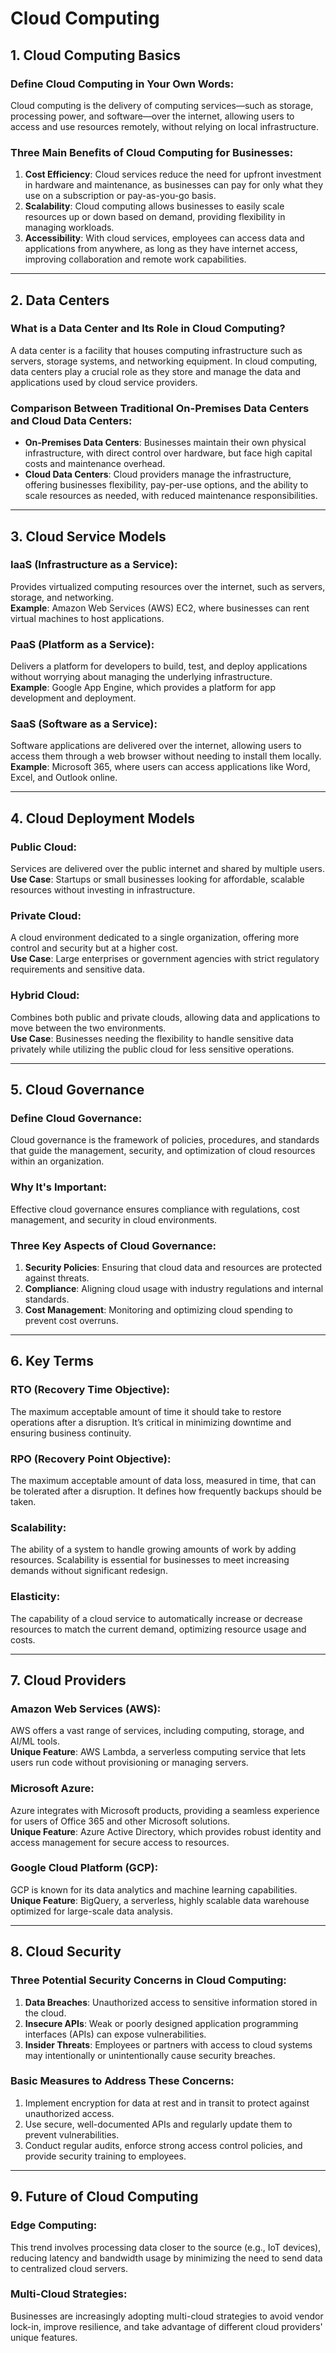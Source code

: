 # Cloud Computing

## 1. Cloud Computing Basics
### Define Cloud Computing in Your Own Words:
Cloud computing is the delivery of computing services—such as storage, processing power, and software—over the internet, allowing users to access and use resources remotely, without relying on local infrastructure.

### Three Main Benefits of Cloud Computing for Businesses:
1. **Cost Efficiency**: Cloud services reduce the need for upfront investment in hardware and maintenance, as businesses can pay for only what they use on a subscription or pay-as-you-go basis.
2. **Scalability**: Cloud computing allows businesses to easily scale resources up or down based on demand, providing flexibility in managing workloads.
3. **Accessibility**: With cloud services, employees can access data and applications from anywhere, as long as they have internet access, improving collaboration and remote work capabilities.

---

## 2. Data Centers
### What is a Data Center and Its Role in Cloud Computing?
A data center is a facility that houses computing infrastructure such as servers, storage systems, and networking equipment. In cloud computing, data centers play a crucial role as they store and manage the data and applications used by cloud service providers.

### Comparison Between Traditional On-Premises Data Centers and Cloud Data Centers:
- **On-Premises Data Centers**: Businesses maintain their own physical infrastructure, with direct control over hardware, but face high capital costs and maintenance overhead.
- **Cloud Data Centers**: Cloud providers manage the infrastructure, offering businesses flexibility, pay-per-use options, and the ability to scale resources as needed, with reduced maintenance responsibilities.

---

## 3. Cloud Service Models
### IaaS (Infrastructure as a Service):
Provides virtualized computing resources over the internet, such as servers, storage, and networking.  
**Example**: Amazon Web Services (AWS) EC2, where businesses can rent virtual machines to host applications.

### PaaS (Platform as a Service):
Delivers a platform for developers to build, test, and deploy applications without worrying about managing the underlying infrastructure.  
**Example**: Google App Engine, which provides a platform for app development and deployment.

### SaaS (Software as a Service):
Software applications are delivered over the internet, allowing users to access them through a web browser without needing to install them locally.  
**Example**: Microsoft 365, where users can access applications like Word, Excel, and Outlook online.

---

## 4. Cloud Deployment Models
### Public Cloud:
Services are delivered over the public internet and shared by multiple users.  
**Use Case**: Startups or small businesses looking for affordable, scalable resources without investing in infrastructure.

### Private Cloud:
A cloud environment dedicated to a single organization, offering more control and security but at a higher cost.  
**Use Case**: Large enterprises or government agencies with strict regulatory requirements and sensitive data.

### Hybrid Cloud:
Combines both public and private clouds, allowing data and applications to move between the two environments.  
**Use Case**: Businesses needing the flexibility to handle sensitive data privately while utilizing the public cloud for less sensitive operations.

---

## 5. Cloud Governance
### Define Cloud Governance:
Cloud governance is the framework of policies, procedures, and standards that guide the management, security, and optimization of cloud resources within an organization.

### Why It's Important:
Effective cloud governance ensures compliance with regulations, cost management, and security in cloud environments.

### Three Key Aspects of Cloud Governance:
1. **Security Policies**: Ensuring that cloud data and resources are protected against threats.
2. **Compliance**: Aligning cloud usage with industry regulations and internal standards.
3. **Cost Management**: Monitoring and optimizing cloud spending to prevent cost overruns.

---

## 6. Key Terms
### RTO (Recovery Time Objective):
The maximum acceptable amount of time it should take to restore operations after a disruption. It’s critical in minimizing downtime and ensuring business continuity.

### RPO (Recovery Point Objective):
The maximum acceptable amount of data loss, measured in time, that can be tolerated after a disruption. It defines how frequently backups should be taken.

### Scalability:
The ability of a system to handle growing amounts of work by adding resources. Scalability is essential for businesses to meet increasing demands without significant redesign.

### Elasticity:
The capability of a cloud service to automatically increase or decrease resources to match the current demand, optimizing resource usage and costs.

---

## 7. Cloud Providers
### Amazon Web Services (AWS):
AWS offers a vast range of services, including computing, storage, and AI/ML tools.  
**Unique Feature**: AWS Lambda, a serverless computing service that lets users run code without provisioning or managing servers.

### Microsoft Azure:
Azure integrates with Microsoft products, providing a seamless experience for users of Office 365 and other Microsoft solutions.  
**Unique Feature**: Azure Active Directory, which provides robust identity and access management for secure access to resources.

### Google Cloud Platform (GCP):
GCP is known for its data analytics and machine learning capabilities.  
**Unique Feature**: BigQuery, a serverless, highly scalable data warehouse optimized for large-scale data analysis.

---

## 8. Cloud Security
### Three Potential Security Concerns in Cloud Computing:
1. **Data Breaches**: Unauthorized access to sensitive information stored in the cloud.
2. **Insecure APIs**: Weak or poorly designed application programming interfaces (APIs) can expose vulnerabilities.
3. **Insider Threats**: Employees or partners with access to cloud systems may intentionally or unintentionally cause security breaches.

### Basic Measures to Address These Concerns:
1. Implement encryption for data at rest and in transit to protect against unauthorized access.
2. Use secure, well-documented APIs and regularly update them to prevent vulnerabilities.
3. Conduct regular audits, enforce strong access control policies, and provide security training to employees.

---

## 9. Future of Cloud Computing
### Edge Computing:
This trend involves processing data closer to the source (e.g., IoT devices), reducing latency and bandwidth usage by minimizing the need to send data to centralized cloud servers.

### Multi-Cloud Strategies:
Businesses are increasingly adopting multi-cloud strategies to avoid vendor lock-in, improve resilience, and take advantage of different cloud providers' unique features.
